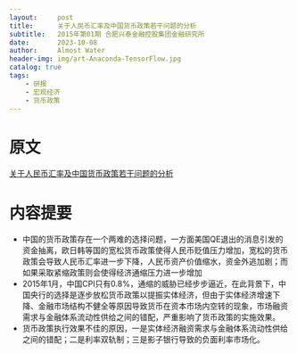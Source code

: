 ```yaml
---
layout:     post
title:      关于人民币汇率及中国货币政策若干问题的分析
subtitle:   2015年第01期 合肥兴泰金融控股集团金融研究所
date:       2023-10-08
author:     Almost Water
header-img: img/art-Anaconda-TensorFlow.jpg
catalog: true
tags:
    - 研报
    - 宏观经济
    - 货币政策
---
```


# 原文
 [关于人民币汇率及中国货币政策若干问题的分析](https://www.xtkg.com/uploadfiles/2017/09/20170907120328328.pdf)
# 内容提要
- 中国的货币政策存在一个两难的选择问题，一方面美国QE退出的消息引发的资金抽离，欧日韩等国的宽松货币政策使得人民币贬值压力增加，宽松的货币政策会导致人民币汇率进一步下降，人民币资产价值缩水，资金外逃加剧；而如果采取紧缩政策则会使得经济通缩压力进一步增加
- 2015年1月，中国CPI只有0.8%，通缩的威胁已经步步逼近，在此背景下，中国央行的选择是逐步放松货币政策以提振实体经济，但由于实体经济增速下降、金融市场结构不健全等原因导致货币在资本市场内空转的现象，市场融资需求与金融体系流动性供给之间的错配，严重影响了货币政策的实施效果。
- 货币政策执行效果不佳的原因，一是实体经济融资需求与金融体系流动性供给之间的错配；二是利率双轨制；三是影子银行导致的负面利率市场化。

